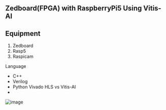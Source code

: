 Zedboard(FPGA) with RaspberryPi5 Using Vitis-AI 
-
Equipment
-
1. Zedboard
2. Rasp5
3. Raspicam

Language
- C++
- Verilog
- Python
Vivado HLS vs Vitis-AI
-
![image](https://github.com/user-attachments/assets/893f78be-8570-45e5-86f0-ba9a13555532)

  
